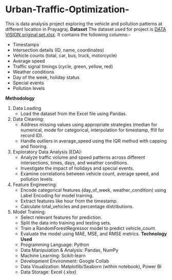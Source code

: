 # Urban-Traffic-Optimization-
This is data analysis project exploring the vehicle and pollution patterns at different location in Prayagraj.
**Dataset**
The dataset used for project is [DATA VISION original set.xlsx](https://github.com/user-attachments/files/20966000/DATA.VISION.original.set.xlsx). It contains the following columns:-
 * Timestamps
 * Intersection details (ID, name, coordinates)
 * Vehicle counts (total, car, bus, truck, motorcycle)
 * Average speed
 * Traffic signal timings (cycle, green, yellow, red)
 * Weather conditions
 * Day of the week, holiday status
 * Special events
 * Pollution levels

**Methodology**
1. Data Loading
   * Load the dataset from the Excel file using Pandas.
3. Data Cleaning:
   * Address missing values using appropriate strategies (median for numerical, mode for categorical, interpolation for timestamp, ffill for record ID).
   * Handle outliers in average_speed using the IQR method with capping and flooring.
3. Exploratory Data Analysis (EDA):
   * Analyze traffic volume and speed patterns across different intersections, times, days, and weather conditions.
   * Investigate the impact of holidays and special events.
   * Examine correlations between vehicle count, average speed, and pollution levels.
4. Feature Engineering:
   * Encode categorical features (day_of_week, weather_condition) using Label Encoding for model training.
   * Extract features like hour from the timestamp.
   * Calculate total_vehicles and percentage distributions.
5. Model Training:
   * Select relevant features for prediction.
   * Split the data into training and testing sets.
   * Train a RandomForestRegressor model to predict vehicle_count.
   * Evaluate the model using MAE, MSE, and RMSE metrics.
**Technology Used**
   * Programming Language: Python
   * Data Manipulation & Analysis: Pandas, NumPy
   * Machine Learning: Scikit-learn
   * Development Environment: Google Collab
   * Data Visualization: Matplotlib/Seaborn (within notebook), Power BI
   * Data Storage: Excel (.xlsx)

